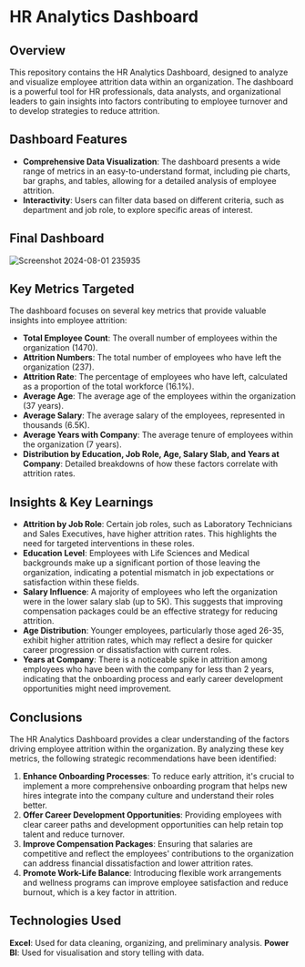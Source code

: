 # HR Analytics Dashboard

## Overview
This repository contains the HR Analytics Dashboard, designed to analyze and visualize employee attrition data within an organization. The dashboard is a powerful tool for HR professionals, data analysts, and organizational leaders to gain insights into factors contributing to employee turnover and to develop strategies to reduce attrition.

## Dashboard Features
- **Comprehensive Data Visualization**: The dashboard presents a wide range of metrics in an easy-to-understand format, including pie charts, bar graphs, and tables, allowing for a detailed analysis of employee attrition.
- **Interactivity**: Users can filter data based on different criteria, such as department and job role, to explore specific areas of interest.

## Final Dashboard
![Screenshot 2024-08-01 235935](https://github.com/user-attachments/assets/102c5eb6-37c1-4602-aa8d-48ccf73f03b0)

## Key Metrics Targeted
The dashboard focuses on several key metrics that provide valuable insights into employee attrition:

- **Total Employee Count**: The overall number of employees within the organization (1470).
- **Attrition Numbers**: The total number of employees who have left the organization (237).
- **Attrition Rate**: The percentage of employees who have left, calculated as a proportion of the total workforce (16.1%).
- **Average Age**: The average age of the employees within the organization (37 years).
- **Average Salary**: The average salary of the employees, represented in thousands (6.5K).
- **Average Years with Company**: The average tenure of employees within the organization (7 years).
- **Distribution by Education, Job Role, Age, Salary Slab, and Years at Company**: Detailed breakdowns of how these factors correlate with attrition rates.

## Insights & Key Learnings
- **Attrition by Job Role**: Certain job roles, such as Laboratory Technicians and Sales Executives, have higher attrition rates. This highlights the need for targeted interventions in these roles.
- **Education Level**: Employees with Life Sciences and Medical backgrounds make up a significant portion of those leaving the organization, indicating a potential mismatch in job expectations or satisfaction within these fields.
- **Salary Influence**: A majority of employees who left the organization were in the lower salary slab (up to 5K). This suggests that improving compensation packages could be an effective strategy for reducing attrition.
- **Age Distribution**: Younger employees, particularly those aged 26-35, exhibit higher attrition rates, which may reflect a desire for quicker career progression or dissatisfaction with current roles.
- **Years at Company**: There is a noticeable spike in attrition among employees who have been with the company for less than 2 years, indicating that the onboarding process and early career development opportunities might need improvement.

## Conclusions
The HR Analytics Dashboard provides a clear understanding of the factors driving employee attrition within the organization. By analyzing these key metrics, the following strategic recommendations have been identified:

1. **Enhance Onboarding Processes**: To reduce early attrition, it's crucial to implement a more comprehensive onboarding program that helps new hires integrate into the company culture and understand their roles better.
2. **Offer Career Development Opportunities**: Providing employees with clear career paths and development opportunities can help retain top talent and reduce turnover.
3. **Improve Compensation Packages**: Ensuring that salaries are competitive and reflect the employees' contributions to the organization can address financial dissatisfaction and lower attrition rates.
4. **Promote Work-Life Balance**: Introducing flexible work arrangements and wellness programs can improve employee satisfaction and reduce burnout, which is a key factor in attrition.

## Technologies Used
**Excel**: Used for data cleaning, organizing, and preliminary analysis.
**Power BI**: Used for visualisation and story telling with data.
